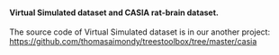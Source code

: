 ﻿#### Virtual Simulated dataset and CASIA rat-brain dataset.The source code of Virtual Simulated dataset is in our another project: https://github.com/thomasaimondy/treestoolbox/tree/master/casia